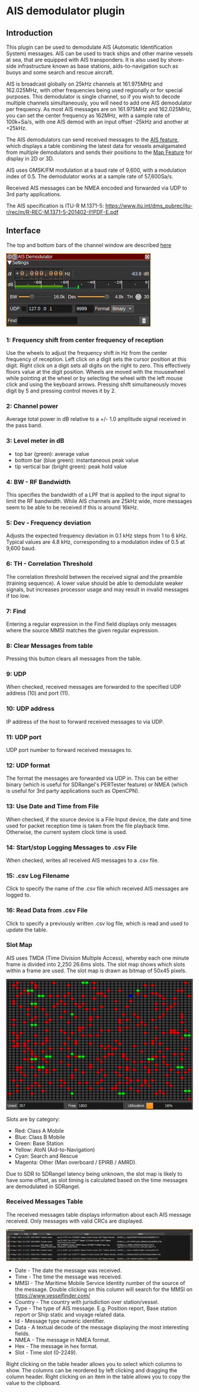 <h1>AIS demodulator plugin</h1>

<h2>Introduction</h2>

This plugin can be used to demodulate AIS (Automatic Identification System) messages. AIS can be used to track ships and other marine vessels at sea, that are equipped with AIS transponders. It is also used by shore-side infrastructure known as base stations, aids-to-navigation such as buoys and some search and rescue aircraft.

AIS is broadcast globally on 25kHz channels at 161.975MHz and 162.025MHz, with other frequencies being used regionally or for special purposes. This demodulator is single channel, so if you wish to decode multiple channels simultaneously, you will need to add one AIS demodulator per frequency. As most AIS messages are on 161.975MHz and 162.025MHz, you can set the center frequency as 162MHz, with a sample rate of 100k+Sa/s, with one AIS demod with an input offset -25kHz and another at +25kHz.

The AIS demodulators can send received messages to the [AIS feature](../../feature/ais/readme.md), which displays a table combining the latest data for vessels amalgamated from multiple demodulators and sends their positions to the [Map Feature](../../feature/map/readme.md) for display in 2D or 3D.

AIS uses GMSK/FM modulation at a baud rate of 9,600, with a modulation index of 0.5. The demodulator works at a sample rate of 57,600Sa/s.

Received AIS messages can be NMEA encoded and forwarded via UDP to 3rd party applications.

The AIS specification is ITU-R M.1371-5: https://www.itu.int/dms_pubrec/itu-r/rec/m/R-REC-M.1371-5-201402-I!!PDF-E.pdf

<h2>Interface</h2>

The top and bottom bars of the channel window are described [here](../../../sdrgui/channel/readme.md)

![AIS Demodulator plugin GUI](../../../doc/img/AISDemod_plugin.png)

<h3>1: Frequency shift from center frequency of reception</h3>

Use the wheels to adjust the frequency shift in Hz from the center frequency of reception. Left click on a digit sets the cursor position at this digit. Right click on a digit sets all digits on the right to zero. This effectively floors value at the digit position. Wheels are moved with the mousewheel while pointing at the wheel or by selecting the wheel with the left mouse click and using the keyboard arrows. Pressing shift simultaneously moves digit by 5 and pressing control moves it by 2.

<h3>2: Channel power</h3>

Average total power in dB relative to a +/- 1.0 amplitude signal received in the pass band.

<h3>3: Level meter in dB</h3>

  - top bar (green): average value
  - bottom bar (blue green): instantaneous peak value
  - tip vertical bar (bright green): peak hold value

<h3>4: BW - RF Bandwidth</h3>

This specifies the bandwidth of a LPF that is applied to the input signal to limit the RF bandwidth. While AIS channels are 25kHz wide, more messages seem to be able to be received if this is around 16kHz.

<h3>5: Dev - Frequency deviation</h3>

Adjusts the expected frequency deviation in 0.1 kHz steps from 1 to 6 kHz. Typical values are 4.8 kHz, corresponding to a modulation index of 0.5 at 9,600 baud.

<h3>6: TH - Correlation Threshold</h3>

The correlation threshold between the received signal and the preamble (training sequence). A lower value should be able to demodulate weaker signals, but increases processor usage and may result in invalid messages if too low.

<h3>7: Find</h3>

Entering a regular expression in the Find field displays only messages where the source MMSI matches the given regular expression.

<h3>8: Clear Messages from table</h3>

Pressing this button clears all messages from the table.

<h3>9: UDP</h3>

When checked, received messages are forwarded to the specified UDP address (10) and port (11).

<h3>10: UDP address</h3>

IP address of the host to forward received messages to via UDP.

<h3>11: UDP port</h3>

UDP port number to forward received messages to.

<h3>12: UDP format</h3>

The format the messages are forwarded via UDP in. This can be either binary (which is useful for SDRangel's PERTester feature) or NMEA (which is useful for 3rd party applications such as OpenCPN).

<h3>13: Use Date and Time from File</h3>

When checked, if the source device is a File Input device, the date and time used for
packet reception time is taken from the file playback time. Otherwise, the current system clock time is used.

<h3>14: Start/stop Logging Messages to .csv File</h3>

When checked, writes all received AIS messages to a .csv file.

<h3>15: .csv Log Filename</h3>

Click to specify the name of the .csv file which received AIS messages are logged to.

<h3>16: Read Data from .csv File</h3>

Click to specify a previously written .csv log file, which is read and used to update the table.

<h3>Slot Map</h3>

AIS uses TMDA (Time Division Multiple Access), whereby each one minute frame is divided into 2,250 26.6ms slots.
The slot map shows which slots within a frame are used. The slot map is drawn as bitmap of 50x45 pixels.

![AIS Slot Map](../../../doc/img/AISDemod_plugin_slotmap.png)

Slots are by category:

* Red: Class A Mobile
* Blue: Class B Mobile
* Green: Base Station
* Yellow: AtoN (Aid-to-Navigation)
* Cyan: Search and Rescue
* Magenta: Other (Man overboard / EPIRB / AMRD).

Due to SDR to SDRangel latency being unknown, the slot map is likely to have some offset, as slot timing is calculated based on the time messages
are demodulated in SDRangel.

<h3>Received Messages Table</h3>

The received messages table displays information about each AIS message received. Only messages with valid CRCs are displayed.

![AIS Received Messages Table](../../../doc/img/AISDemod_plugin_messages.png)

* Date - The date the message was received.
* Time - The time the message was received.
* MMSI - The Maritime Mobile Service Identity number of the source of the message. Double clicking on this column will search for the MMSI on https://www.vesselfinder.com/
* Country - The country with jurisdiction over station/vessel.
* Type - The type of AIS message. E.g. Position report, Base station report or Ship static and voyage related data.
* Id - Message type numeric identifier.
* Data - A textual decode of the message displaying the most interesting fields.
* NMEA - The message in NMEA format.
* Hex - The message in hex format.
* Slot - Time slot (0-2249).

Right clicking on the table header allows you to select which columns to show. The columns can be reordered by left clicking and dragging the column header. Right clicking on an item in the table allows you to copy the value to the clipboard.
